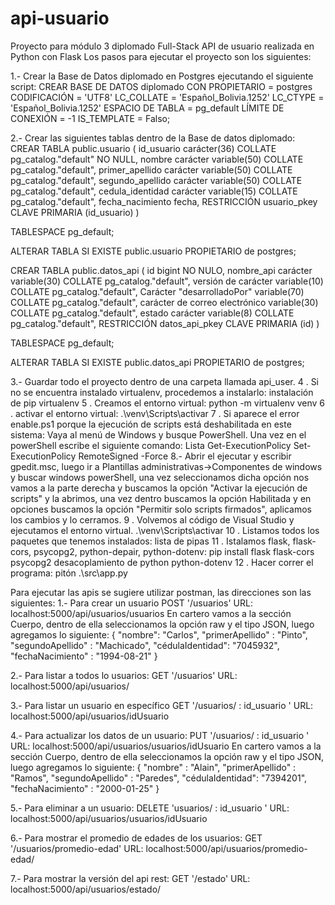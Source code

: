 # api-usuario
Proyecto para módulo 3 diplomado Full-Stack
API de usuario realizada en Python con Flask
Los pasos para ejecutar el proyecto son los siguientes:

1.- Crear la Base de Datos diplomado en Postgres ejecutando el siguiente script:
CREAR BASE DE DATOS diplomado
    CON
    PROPIETARIO = postgres
    CODIFICACIÓN = 'UTF8'
    LC_COLLATE = 'Español_Bolivia.1252'
    LC_CTYPE = 'Español_Bolivia.1252'
    ESPACIO DE TABLA = pg_default
    LÍMITE DE CONEXIÓN = -1
    IS_TEMPLATE = Falso;

2.- Crear las siguientes tablas dentro de la Base de datos diplomado:
CREAR TABLA public.usuario
(
    id_usuario carácter(36) COLLATE pg_catalog."default" NO NULL,
    nombre carácter variable(50) COLLATE pg_catalog."default",
    primer_apellido carácter variable(50) COLLATE pg_catalog."default",
    segundo_apellido carácter variable(50) COLLATE pg_catalog."default",
    cedula_identidad carácter variable(15) COLLATE pg_catalog."default",
    fecha_nacimiento fecha,
    RESTRICCIÓN usuario_pkey CLAVE PRIMARIA (id_usuario)
)

TABLESPACE pg_default;

ALTERAR TABLA SI EXISTE public.usuario
    PROPIETARIO de postgres;

CREAR TABLA public.datos_api
(
    id bigint NO NULO,
    nombre_api carácter variable(30) COLLATE pg_catalog."default",
    versión de carácter variable(10) COLLATE pg_catalog."default",
    Carácter "desarrolladoPor" variable(70) COLLATE pg_catalog."default",
    carácter de correo electrónico variable(30) COLLATE pg_catalog."default",
    estado carácter variable(8) COLLATE pg_catalog."default",
    RESTRICCIÓN datos_api_pkey CLAVE PRIMARIA (id)
)

TABLESPACE pg_default;

ALTERAR TABLA SI EXISTE public.datos_api
    PROPIETARIO de postgres;

3.- Guardar todo el proyecto dentro de una carpeta llamada api_user.
4 . Si no se encuentra instalado virtualenv, procedemos a instalarlo:
instalación de pip virtualenv
5 . Creamos el entorno virtual:
python -m virtualenv venv
6 . activar el entorno virtual:
.\venv\Scripts\activar
7 . Si aparece el error enable.ps1 porque la ejecución de scripts está deshabilitada en este sistema:
Vaya al menú de Windows y busque PowerShell.
Una vez en el powerShell escribe el siguiente comando:
Lista Get-ExecutionPolicy
Set-ExecutionPolicy RemoteSigned -Force
8.- Abrir el ejecutar y escribir gpedit.msc, luego ir a Plantillas administrativas->Componentes de windows y buscar windows powerShell, una vez seleccionamos dicha opción nos vamos a la parte derecha y buscamos la opción "Activar la ejecución de scripts" y la abrimos, una vez dentro buscamos la opción Habilitada y en opciones buscamos la opción "Permitir solo scripts firmados", aplicamos los cambios y lo cerramos.
9 . Volvemos al código de Visual Studio y ejecutamos el entorno virtual.
.\venv\Scripts\activar
10 . Listamos todos los paquetes que tenemos instalados:
lista de pipas
11 . Istalamos flask, flask-cors, psycopg2, python-depair, python-dotenv:
pip install flask flask-cors psycopg2 desacoplamiento de python python-dotenv
12 . Hacer correr el programa:
pitón .\src\app.py

Para ejecutar las apis se sugiere utilizar postman, las direcciones son las siguientes:
1.- Para crear un usuario POST '/usuarios'
URL: localhost:5000/api/usuarios/usuarios
En cartero vamos a la sección Cuerpo, dentro de ella seleccionamos la opción raw y el tipo JSON, luego agregamos lo siguiente:
{
  "nombre": "Carlos",
  "primerApellido" : "Pinto",
  "segundoApellido" : "Machicado",
  "cédulaIdentidad": "7045932",
  "fechaNacimiento" : "1994-08-21"
}

2.- Para listar a todos lo usuarios: GET '/usuarios'
URL: localhost:5000/api/usuarios/

3.- Para listar un usuario en específico GET '/usuarios/ : id_usuario '
URL: localhost:5000/api/usuarios/idUsuario

4.- Para actualizar los datos de un usuario: PUT '/usuarios/ : id_usuario '
URL: localhost:5000/api/usuarios/usuarios/idUsuario
En cartero vamos a la sección Cuerpo, dentro de ella seleccionamos la opción raw y el tipo JSON, luego agregamos lo siguiente:
{
  "nombre" : "Alain",
  "primerApellido" : "Ramos",
  "segundoApellido" : "Paredes",
  "cédulaIdentidad": "7394201",
  "fechaNacimiento" : "2000-01-25"
}

5.- Para eliminar a un usuario: DELETE 'usuarios/ : id_usuario '
URL: localhost:5000/api/usuarios/usuarios/idUsuario

6.- Para mostrar el promedio de edades de los usuarios: GET '/usuarios/promedio-edad'
URL: localhost:5000/api/usuarios/promedio-edad/

7.- Para mostrar la versión del api rest: GET '/estado'
URL: localhost:5000/api/usuarios/estado/

